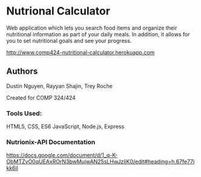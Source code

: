 # Nutrional Calculator

Web application which lets you search food items and organize their nutritional information as part of your daily meals. In addition, it allows for you to set nutritional goals and see your progress.

http://www.comp424-nutritional-calculator.herokuapp.com

## Authors
Dustin Nguyen, Rayyan Shajin, Trey Roche

Created for COMP 324/424

### Tools Used:
HTML5, CSS, ES6 JavaScript, Node.js, Express

### Nutrionix-API Documentation
https://docs.google.com/document/d/1_q-K-ObMTZvO0qUEAxROrN3bwMujwAN25sLHwJzliK0/edit#heading=h.67fe77ikk6il
